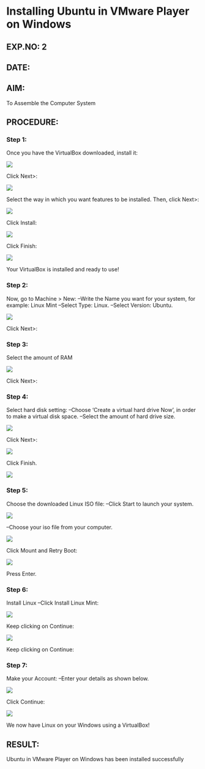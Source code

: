 # Installing Ubuntu in VMware Player on Windows

## EXP.NO: 2

## DATE:

## AIM:

To Assemble the Computer System

## PROCEDURE:

### Step 1: 
Once you have the VirtualBox downloaded, install it:

![](2.1.png)

Click Next>:

![](2.2.png)

Select the way in which you want features to be installed. Then, click Next>:

![](2.3.png)

Click Install:

![](2.4.png)

Click Finish:

![](2.5.png)

Your VirtualBox is installed and ready to use!

### Step 2: 
Now, go to Machine > New:
–Write the Name you want for your system, for example: Linux Mint
–Select Type: Linux.
–Select Version: Ubuntu.

![](2.6.png)

Click Next>:

### Step 3: 
Select the amount of RAM

![](2.7.png)

Click Next>:

### Step 4: 
Select hard disk setting:
–Choose ‘Create a virtual hard drive Now’, in order to make a virtual disk space.
–Select the amount of hard drive size.

![](2.8.png)

Click Next>:

![](2.9.png)

Click Finish.

![](2.10.png)

### Step 5: 
Choose the downloaded Linux ISO file:
–Click Start to launch your system.

![](2.11.png)

–Choose your iso file from your computer.

![](2.12.png)

Click Mount and Retry Boot:

![](2.13.png)

Press Enter.

### Step 6: 
Install Linux
–Click Install Linux Mint:

![](2.14.png)

Keep clicking on Continue:

![](2.15.png)

Keep clicking on Continue:

### Step 7: 
Make your Account:
–Enter your details as shown below.

![](2.16.png)

Click Continue:

![](2.17.png)

We now have Linux on your Windows using a VirtualBox!


## RESULT:
Ubuntu in VMware Player on Windows has been installed successfully
